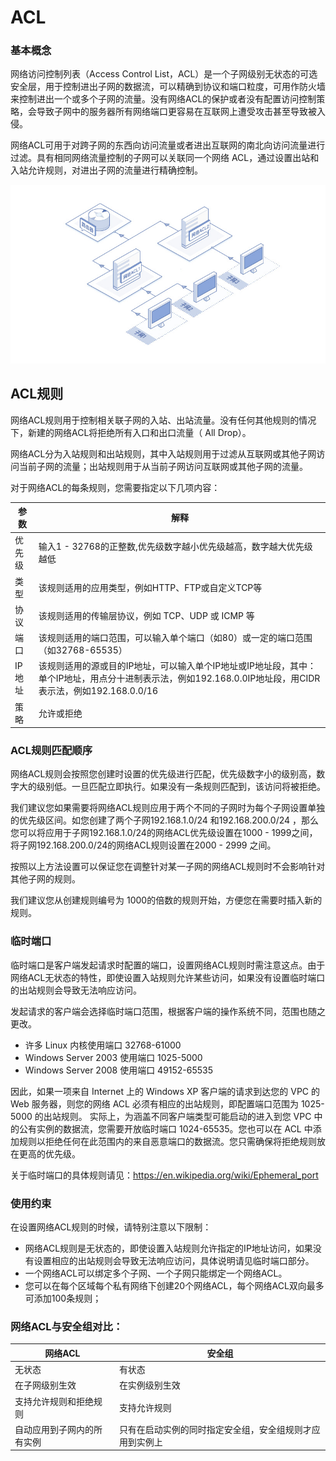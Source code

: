 # **ACL**

### **基本概念**

网络访问控制列表（Access Control List，ACL）是一个子网级别无状态的可选安全层，用于控制进出子网的数据流，可以精确到协议和端口粒度，可用作防火墙来控制进出一个或多个子网的流量。没有网络ACL的保护或者没有配置访问控制策略，会导致子网中的服务器所有网络端口更容易在互联网上遭受攻击甚至导致被入侵。

网络ACL可用于对跨子网的东西向访问流量或者进出互联网的南北向访问流量进行过滤。具有相同网络流量控制的子网可以关联同一个网络 ACL，通过设置出站和入站允许规则，对进出子网的流量进行精确控制。

![](/image/Networking/Virtual-Private-Cloud/Network-ACL-Basic.jpg)



## **ACL规则**

网络ACL规则用于控制相关联子网的入站、出站流量。没有任何其他规则的情况下，新建的网络ACL将拒绝所有入口和出口流量（ All Drop）。

网络ACL分为入站规则和出站规则，其中入站规则用于过滤从互联网或其他子网访问当前子网的流量；出站规则用于从当前子网访问互联网或其他子网的流量。

对于网络ACL的每条规则，您需要指定以下几项内容：

| 参数   | 解释                                                         |
| ------ | ------------------------------------------------------------ |
| 优先级 | 输入1 - 32768的正整数,优先级数字越小优先级越高，数字越大优先级越低 |
| 类型   | 该规则适用的应用类型，例如HTTP、FTP或自定义TCP等             |
| 协议   | 该规则适用的传输层协议，例如 TCP、UDP 或 ICMP 等             |
| 端口   | 该规则适用的端口范围，可以输入单个端口（如80）或一定的端口范围（如32768-65535） |
| IP地址 | 该规则适用的源或目的IP地址，可以输入单个IP地址或IP地址段，其中：单个IP地址，用点分十进制表示法，例如192.168.0.0IP地址段，用CIDR表示法，例如192.168.0.0/16 |
| 策略   | 允许或拒绝                                                   |



### **ACL规则匹配顺序**

网络ACL规则会按照您创建时设置的优先级进行匹配，优先级数字小的级别高，数字大的级别低。一旦匹配立即执行。如果没有一条规则匹配到，该访问将被拒绝。

我们建议您如果需要将网络ACL规则应用于两个不同的子网时为每个子网设置单独的优先级区间。如您创建了两个子网192.168.1.0/24 和192.168.200.0/24 ，那么您可以将应用于子网192.168.1.0/24的网络ACL优先级设置在1000 - 1999之间，将子网192.168.200.0/24的网络ACL规则设置在2000 - 2999 之间。

按照以上方法设置可以保证您在调整针对某一子网的网络ACL规则时不会影响针对其他子网的规则。

我们建议您从创建规则编号为 1000的倍数的规则开始，方便您在需要时插入新的规则。



### **临时端口**

临时端口是客户端发起请求时配置的端口，设置网络ACL规则时需注意这点。由于网络ACL无状态的特性，即使设置入站规则允许某些访问，如果没有设置临时端口的出站规则会导致无法响应访问。

发起请求的客户端会选择临时端口范围，根据客户端的操作系统不同，范围也随之更改。

- 许多 Linux 内核使用端口 32768-61000
- Windows Server 2003 使用端口 1025-5000
- Windows Server 2008 使用端口 49152-65535

因此，如果一项来自 Internet 上的 Windows XP 客户端的请求到达您的 VPC 的 Web 服务器，则您的网络 ACL 必须有相应的出站规则，即配置端口范围为 1025-5000 的出站规则。 实际上，为涵盖不同客户端类型可能启动的进入到您 VPC 中的公有实例的数据流，您需要开放临时端口 1024-65535。您也可以在 ACL 中添加规则以拒绝任何在此范围内的来自恶意端口的数据流。您只需确保将拒绝规则放在更高的优先级。



关于临时端口的具体规则请见：<https://en.wikipedia.org/wiki/Ephemeral_port>



### **使用约束**

在设置网络ACL规则的时候，请特别注意以下限制：

* 网络ACL规则是无状态的，即使设置入站规则允许指定的IP地址访问，如果没有设置相应的出站规则会导致无法响应访问，具体说明请见临时端口部分。
* 一个网络ACL可以绑定多个子网、一个子网只能绑定一个网络ACL。
* 您可以在每个区域每个私有网络下创建20个网络ACL，每个网络ACL双向最多可添加100条规则；



### **网络ACL与安全组对比：**

| 网络ACL                    | 安全组                                                   |
| -------------------------- | -------------------------------------------------------- |
| 无状态                     | 有状态                                                   |
| 在子网级别生效             | 在实例级别生效                                           |
| 支持允许规则和拒绝规则     | 支持允许规则                                             |
| 自动应用到子网内的所有实例 | 只有在启动实例的同时指定安全组，安全组规则才应用到实例上 |

 